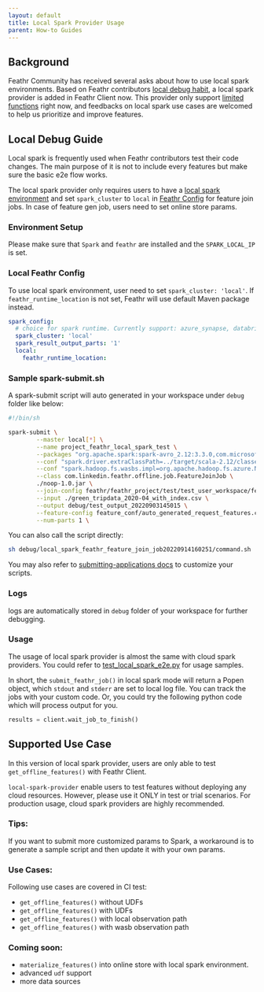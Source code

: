 ```yaml
---
layout: default
title: Local Spark Provider Usage
parent: How-to Guides
---
```


## Background
Feathr Community has received several asks about how to use local spark environments. Based on Feathr contributors [local debug habit](#local-debug-guide), a local spark provider is added in Feathr Client now. 
This provider only support [limited functions](#supported-use-case) right now, and feedbacks on local spark use cases are welcomed to help us prioritize and improve features.

## Local Debug Guide
Local spark is frequently used when Feathr contributors test their code changes. The main purpose of it is not to include every features but make sure the basic e2e flow works.

The local spark provider only requires users to have a [local spark environment](#environment-setup) and set `spark_cluster` to `local` in [Feathr Config](#local-feathr-config) for feature join jobs. In case of feature gen job, users need to set online store params.


### Environment Setup
Please make sure that `Spark` and `feathr` are installed and the `SPARK_LOCAL_IP` is set. 

### Local Feathr Config
To use local spark environment, user need to set `spark_cluster: 'local'`. If `feathr_runtime_location` is not set, Feathr will use default Maven package instead.
```yaml
spark_config:
  # choice for spark runtime. Currently support: azure_synapse, databricks, local
  spark_cluster: 'local'
  spark_result_output_parts: '1'
  local:
    feathr_runtime_location:
```

### Sample spark-submit.sh
A spark-submit script will auto generated in your workspace under `debug` folder like below:
```sh
#!/bin/sh

spark-submit \
        --master local[*] \
        --name project_feathr_local_spark_test \
        --packages "org.apache.spark:spark-avro_2.12:3.3.0,com.microsoft.sqlserver:mssql-jdbc:10.2.0.jre8,com.microsoft.azure:spark-mssql-connector_2.12:1.2.0,org.apache.logging.log4j:log4j-core:2.17.2,com.typesafe:config:1.3.4,com.fasterxml.jackson.core:jackson-databind:2.12.6.1,org.apache.hadoop:hadoop-mapreduce-client-core:2.7.7,org.apache.hadoop:hadoop-common:2.7.7,org.apache.avro:avro:1.8.2,org.apache.xbean:xbean-asm6-shaded:4.10,org.apache.spark:spark-sql-kafka-0-10_2.12:3.1.3,com.microsoft.azure:azure-eventhubs-spark_2.12:2.3.21,org.apache.kafka:kafka-clients:3.1.0,com.google.guava:guava:31.1-jre,it.unimi.dsi:fastutil:8.1.1,org.mvel:mvel2:2.2.8.Final,com.fasterxml.jackson.module:jackson-module-scala_2.12:2.13.3,com.fasterxml.jackson.dataformat:jackson-dataformat-yaml:2.12.6,com.fasterxml.jackson.dataformat:jackson-dataformat-csv:2.12.6,com.jasonclawson:jackson-dataformat-hocon:1.1.0,com.redislabs:spark-redis_2.12:3.1.0,org.apache.xbean:xbean-asm6-shaded:4.10,com.google.protobuf:protobuf-java:3.19.4,net.snowflake:snowflake-jdbc:3.13.18,net.snowflake:spark-snowflake_2.12:2.10.0-spark_3.2,org.apache.commons:commons-lang3:3.12.0,org.xerial:sqlite-jdbc:3.36.0.3,com.github.changvvb:jackson-module-caseclass_2.12:1.1.1,com.azure.cosmos.spark:azure-cosmos-spark_3-1_2-12:4.11.1,org.eclipse.jetty:jetty-util:9.3.24.v20180605,commons-io:commons-io:2.6,org.apache.hadoop:hadoop-azure:2.7.4,com.microsoft.azure:azure-storage:8.6.4,com.linkedin.feathr:feathr_2.12:0.9.0-rc3" \
        --conf "spark.driver.extraClassPath=../target/scala-2.12/classes:jars/config-1.3.4.jar:jars/jackson-dataformat-hocon-1.1.0.jar:jars/jackson-module-caseclass_2.12-1.1.1.jar:jars/mvel2-2.2.8.Final.jar:jars/fastutil-8.1.1.jar" \
        --conf "spark.hadoop.fs.wasbs.impl=org.apache.hadoop.fs.azure.NativeAzureFileSystem" \
        --class com.linkedin.feathr.offline.job.FeatureJoinJob \
        ./noop-1.0.jar \
        --join-config feathr/feathr_project/test/test_user_workspace/feature_join_conf/feature_join_local.conf \
        --input ./green_tripdata_2020-04_with_index.csv \
        --output debug/test_output_20220903145015 \
        --feature-config feature_conf/auto_generated_request_features.conf,feature_conf/auto_generated_anchored_features.conf,feature_conf/auto_generated_derived_features.conf\
        --num-parts 1 \
```
You can also call the script directly:
```bash
sh debug/local_spark_feathr_feature_join_job20220914160251/command.sh
```
You may also refer to
[submitting-applications docs](https://spark.apache.org/docs/latest/submitting-applications.html) to customize your scripts.

### Logs
logs are automatically stored in `debug` folder of your workspace for further debugging.

### Usage
The usage of local spark provider is almost the same with cloud spark providers. You could refer to [test_local_spark_e2e.py](../../feathr_project/test/test_local_spark_e2e.py) for usage samples.

In short, the `submit_feathr_job()` in local spark mode will return a Popen object, which `stdout` and `stderr` are set to local log file. You can track the jobs with your custom code. Or, you could try the following python code which will process output for you.
```python
results = client.wait_job_to_finish()
```


## Supported Use Case
In this version of local spark provider, users are only able to test `get_offline_features()` with Feathr Client. 

`local-spark-provider` enable users to test features without deploying any cloud resources. However, please use it ONLY in test or trial scenarios. For production usage, cloud spark providers are highly recommended. 

### Tips:
If you want to submit more customized params to Spark, a workaround is to generate a sample script and then update it with your own params.

### Use Cases:
Following use cases are covered in CI test:
- `get_offline_features()` without UDFs
- `get_offline_features()` with UDFs
- `get_offline_features()` with local observation path
- `get_offline_features()` with wasb observation path

### Coming soon:
- `materialize_features()` into online store with local spark environment.
- advanced `udf` support
- more data sources
